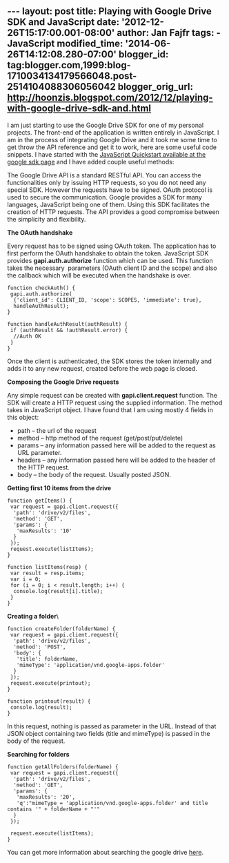 --- layout: post title: Playing with Google Drive SDK and JavaScript
date: '2012-12-26T15:17:00.001-08:00' author: Jan Fajfr tags: -
JavaScript modified\_time: '2014-06-26T14:12:08.280-07:00' blogger\_id:
tag:blogger.com,1999:blog-1710034134179566048.post-2514104088306056042
blogger\_orig\_url:
http://hoonzis.blogspot.com/2012/12/playing-with-google-drive-sdk-and.html
---

I am just starting to use the Google Drive SDK for one of my personal
projects. The front-end of the application is written entirely in
JavaScript. I am in the process of integrating Google Drive and it took
me some time to get throw the API reference and get it to work, here are
some useful code snippets. I have started with the [JavaScript
Quickstart available at the google sdk
page](https://developers.google.com/drive/quickstart-js) and I have
added couple useful methods:

The Google Drive API is a standard RESTful API. You can access the
functionalities only by issuing HTTP requests, so you do not need any
special SDK. However the requests have to be signed. OAuth protocol is
used to secure the communication. Google provides a SDK for many
languages, JavaScript being one of them. Using this SDK facilitates the
creation of HTTP requests. The API provides a good compromise between
the simplicity and flexibility.

**The OAuth handshake**

Every request has to be signed using OAuth token. The application has to
first perform the OAuth handshake to obtain the token. JavaScript SDK
provides **gapi.auth.authorize** function which can be used. This
function takes the necessary  parameters (OAuth client ID and the scope)
and also the callback which will be executed when the handshake is over.

``` {.prettyprint}
function checkAuth() {
 gapi.auth.authorize(
  {'client_id': CLIENT_ID, 'scope': SCOPES, 'immediate': true},
  handleAuthResult);
}

function handleAuthResult(authResult) {
 if (authResult && !authResult.error) {
  //Auth OK
 }
}
```

Once the client is authenticated, the SDK stores the token internally
and adds it to any new request, created before the web page is closed.

**Composing the Google Drive requests**

Any simple request can be created with **gapi.client.request** function.
The SDK will create a HTTP request using the supplied information. The
method takes in JavaScript object. I have found that I am using mostly 4
fields in this object:

-   path – the url of the request
-   method – http method of the request (get/post/put/delete)
-   params – any information passed here will be added to the request as
    URL parameter.
-   headers – any information passed here will be added to the header of
    the HTTP request.
-   body – the body of the request. Usually posted JSON.

**Getting first 10 items from the drive**

``` {.prettyprint}
function getItems() {
 var request = gapi.client.request({
  'path': 'drive/v2/files',
  'method': 'GET',
  'params': {
   'maxResults': '10'
  }
 });
 request.execute(listItems);
}

function listItems(resp) {
 var result = resp.items;
 var i = 0;
 for (i = 0; i < result.length; i++) {
  console.log(result[i].title);
 }
}
```

**Creating a folder**\

``` {.prettyprint}
function createFolder(folderName) {
 var request = gapi.client.request({
  'path': 'drive/v2/files',
  'method': 'POST',
  'body': {
   'title': folderName,
   'mimeType': 'application/vnd.google-apps.folder'
  }
 });
 request.execute(printout);
}

function printout(result) {
 console.log(result);
}
```

In this request, nothing is passed as parameter in the URL. Instead of
that JSON object containing two fields (title and mimeType) is passed in
the body of the request.

**Searching for folders**

``` {.prettyprint}
function getAllFolders(folderName) {
 var request = gapi.client.request({
  'path': 'drive/v2/files',
  'method': 'GET',
  'params': {
   'maxResults': '20',
   'q':"mimeType = 'application/vnd.google-apps.folder' and title contains '" + folderName + "'"
  }
 });

 request.execute(listItems);
}
```

You can get more information about searching the google drive
[here](https://developers.google.com/drive/search-parameters).
